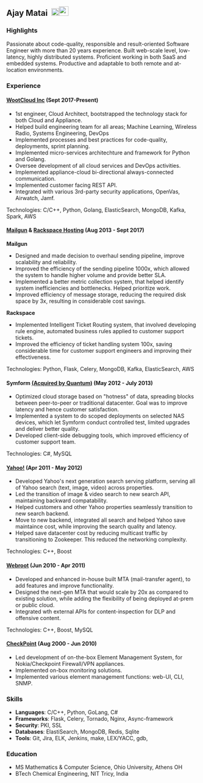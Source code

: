 ## Ajay Matai  &nbsp;[<img src="https://github.com/favicon.ico" width="20"/>](https://github.com/amatai)[<img src="https://cdn.sstatic.net/Sites/stackoverflow/company/img/logos/so/so-icon.png?v=c78bd457575a" width="25"/>](https://stackoverflow.com/users/1342137/ajay-m)

### Highlights

Passionate about code-quality, responsible and result-oriented Software Engineer with more than 20 years experience. Built web-scale level, 
low-latency, highly distributed systems. Proficient working in both SaaS and embedded systems. Productive and adaptable to both remote and
at-location environments.

### Experience

#### [WootCloud Inc](https://www.wootcloud.com) (Sept 2017-Present)
- 1st engineer, Cloud Architect, bootstrapped the technology stack for both Cloud and Appliance.
- Helped build engineering team for all areas; Machine Learning, Wireless Radio, Systems Engineering, DevOps
- Implemented processes and best practices for code-quality, deployments, sprint planning.
- Implemented micro-services architechture and framework for Python and Golang.
- Oversee development of all cloud services and DevOps activities.
- Implemented appliance-cloud bi-directional always-connected communication.
- Implemented customer facing REST API.
- Integrated with various 3rd-party security applications, OpenVas, Airwatch, Jamf.

Technologies: C/C++, Python, Golang, ElasticSearch, MongoDB, Kafka, Spark, AWS

#### [Mailgun](https://mailgun.com) & [Rackspace Hosting](https://www.rackspace.com) (Aug 2013 - Sept 2017)
**Mailgun**
- Designed and made decision to overhaul sending pipeline, improve scalability and reliability.
- Improved the efficiency of the sending pipeline 1000x, which allowed the system to handle higher volume and provide better SLA.
- Implemented a better metric collection system, that helped identify system inefficiencies and bottlenecks. Helped prioritize work.
- Improved efficiency of message storage, reducing the required disk space by 3x, resulting in considerable cost savings.

**Rackspace**
- Implemented Intelligent Ticket Routing system, that involved developing rule engine, automated business rules applied to customer support tickets.
- Improved the efficiency of ticket handling system 100x, saving considerable time for customer support engineers and improving their effectiveness.

Technologies: Python, Flask, Celery, MongoDB, Kafka, ElasticSearch, AWS

#### Symform [(Acquired by Quantum)](http://blog.quantum.com/quantum-acquires-the-symform-cloud-storage-platform/#.W9YijHVKiV4) (May 2012 - July 2013)
- Optimized cloud storage based on "hotness" of data, spreading blocks between peer-to-peer or traditional datacenter. Goal was to improve latency and hence customer satisfaction.
- Implemented a system to do scoped deployments on selected NAS devices, which let Symform conduct controlled test, limited upgrades and deliver better quality.
- Developed client-side debugging tools, which improved efficiency of customer support team.

Technologies: C#, MySQL

#### [Yahoo!](https://www.yahoo.com/)  (Apr 2011 - May 2012)
- Developed Yahoo's next generation search serving platform, serving all of Yahoo search (text, image, video) across properties.
- Led the transition of image & video search to new search API, maintaining backward compatability.
- Helped customers and other Yahoo properties seamlessly transition to new search backend.
- Move to new backend, integrated all search and helped Yahoo save maintaince cost, while improving the search quality and latency.
- Helped save datacenter cost by reducing multicast traffic by transitioning to Zookeeper. This reduced the networking complexity. 

Technologies: C++, Boost

#### [Webroot](https://www.webroot.com/us/en)  (Jun 2010 - Apr 2011)
- Developed and enhanced in-house built MTA (mail-transfer agent), to add features and improve functionality.
- Designed the next-gen MTA that would scale by 20x as compared to existing solution, while adding the flexibility of being deployed at-prem or public cloud.
- Integrated wth external APIs for content-inspection for DLP and offensive content.

Technologies: C++, Boost, MySQL

#### [CheckPoint](https://www.checkpoint.com/) (Aug 2000 - Jun 2010)
- Led development of on-the-box Element Management System, for Nokia/Checkpoint Firewall/VPN appliances.
- Implemented on-box monitoring solutions.
- Implemented various element management functions: web-UI, CLI, SNMP. 


### Skills
- **Languages**:  C/C++, Python, GoLang, C#
- **Frameworks**: Flask, Celery, Tornado, Nginx, Async-framework
- **Security**: PKI, SSL
- **Databases**: ElastiSearch, MongoDB, Redis, Sqlite
- **Tools**: Git, Jira, ELK, Jenkins, make, LEX/YACC, gdb,


### Education
- MS Mathematics & Computer Science, Ohio University, Athens OH
- BTech Chemical Engineering, NIT Tricy, India
